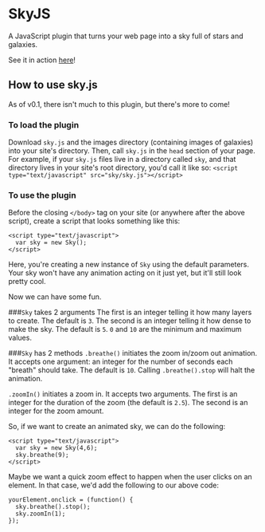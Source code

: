 # SkyJS
A JavaScript plugin that turns your web page into a sky full of stars and galaxies.

See it in action <a href="http://garden.danielmayer.net/stars" target="_blank">here</a>!

## How to use sky.js
As of v0.1, there isn't much to this plugin, but there's more to come!

### To load the plugin
Download `sky.js` and the images directory (containing images of galaxies) into your site's directory.
Then, call `sky.js` in the `head` section of your page. For example, if your `sky.js` files live in a directory called `sky`, and that directory lives in your site's root directory, you'd call it like so:
```<script type="text/javascript" src="sky/sky.js"></script>```

### To use the plugin
Before the closing `</body>` tag on your site (or anywhere after the above script), create a script that looks something like this:

```
<script type="text/javascript">
  var sky = new Sky();
</script>
```

Here, you're creating a new instance of `Sky` using the default parameters. Your sky won't have any animation acting on it just yet, but it'll still look pretty cool.

Now we can have some fun.

###`Sky` takes 2 arguments
The first is an integer telling it how many layers to create. The default is `3`.
The second is an integer telling it how dense to make the sky. The default is `5`. `0` and `10` are the minimum and maximum values.

###`Sky` has 2 methods
`.breathe()` initiates the zoom in/zoom out animation. It accepts one argument: an integer for the number of seconds each "breath" should take. The default is `10`.
Calling `.breathe().stop` will halt the animation.

`.zoomIn()` initiates a zoom in. It accepts two arguments. The first is an integer for the duration of the zoom (the default is `2.5`). The second is an integer for the zoom amount.

So, if we want to create an animated sky, we can do the following:
```
<script type="text/javascript">
  var sky = new Sky(4,6);
  sky.breathe(9);
</script>
```

Maybe we want a quick zoom effect to happen when the user clicks on an element. In that case, we'd add the following to our above code:
```
yourElement.onclick = (function() {
  sky.breathe().stop();
  sky.zoomIn(1);
});
```
